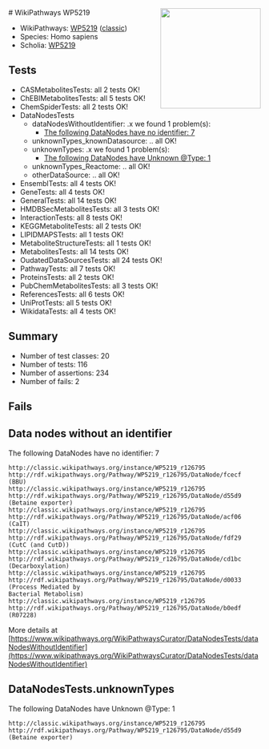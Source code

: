 <img style="float: right; width: 200px" src="https://upload.wikimedia.org/wikipedia/commons/thumb/8/83/Wplogo_with_text_500.png/640px-Wplogo_with_text_500.png" />
# WikiPathways WP5219

* WikiPathways: [WP5219](https://wikipathways.org/pathways/WP5219) ([classic](https://classic.wikipathways.org/instance/WP5219))
* Species: Homo sapiens
* Scholia: [WP5219](https://scholia.toolforge.org/wikipathways/WP5219)
## Tests
* CASMetabolitesTests: all 2 tests OK!
* ChEBIMetabolitesTests: all 5 tests OK!
* ChemSpiderTests: all 2 tests OK!
* DataNodesTests
    * dataNodesWithoutIdentifier: .x we found 1 problem(s):
        * [The following DataNodes have no identifier: 7](#d2d32fa6)
    * unknownTypes_knownDatasource: .. all OK!
    * unknownTypes: .x we found 1 problem(s):
        * [The following DataNodes have Unknown @Type: 1](#839973df)
    * unknownTypes_Reactome: .. all OK!
    * otherDataSource: .. all OK!
* EnsemblTests: all 4 tests OK!
* GeneTests: all 4 tests OK!
* GeneralTests: all 14 tests OK!
* HMDBSecMetabolitesTests: all 3 tests OK!
* InteractionTests: all 8 tests OK!
* KEGGMetaboliteTests: all 2 tests OK!
* LIPIDMAPSTests: all 1 tests OK!
* MetaboliteStructureTests: all 1 tests OK!
* MetabolitesTests: all 14 tests OK!
* OudatedDataSourcesTests: all 24 tests OK!
* PathwayTests: all 7 tests OK!
* ProteinsTests: all 2 tests OK!
* PubChemMetabolitesTests: all 3 tests OK!
* ReferencesTests: all 6 tests OK!
* UniProtTests: all 5 tests OK!
* WikidataTests: all 4 tests OK!


## Summary

* Number of test classes: 20
* Number of tests: 116
* Number of assertions: 234
* Number of fails: 2

## Fails

<a name="d2d32fa6" />

## Data nodes without an identifier

The following DataNodes have no identifier: 7
```
http://classic.wikipathways.org/instance/WP5219_r126795 http://rdf.wikipathways.org/Pathway/WP5219_r126795/DataNode/fcecf (BBU)
http://classic.wikipathways.org/instance/WP5219_r126795 http://rdf.wikipathways.org/Pathway/WP5219_r126795/DataNode/d55d9 (Betaine exporter)
http://classic.wikipathways.org/instance/WP5219_r126795 http://rdf.wikipathways.org/Pathway/WP5219_r126795/DataNode/acf06 (CaIT)
http://classic.wikipathways.org/instance/WP5219_r126795 http://rdf.wikipathways.org/Pathway/WP5219_r126795/DataNode/fdf29 (CutC (and CutD))
http://classic.wikipathways.org/instance/WP5219_r126795 http://rdf.wikipathways.org/Pathway/WP5219_r126795/DataNode/cd1bc (Decarboxylation)
http://classic.wikipathways.org/instance/WP5219_r126795 http://rdf.wikipathways.org/Pathway/WP5219_r126795/DataNode/d0033 (Process Mediated by 
Bacterial Metabolism)
http://classic.wikipathways.org/instance/WP5219_r126795 http://rdf.wikipathways.org/Pathway/WP5219_r126795/DataNode/b0edf (R07228)
```

More details at [https://www.wikipathways.org/WikiPathwaysCurator/DataNodesTests/dataNodesWithoutIdentifier](https://www.wikipathways.org/WikiPathwaysCurator/DataNodesTests/dataNodesWithoutIdentifier)

<a name="839973df" />

## DataNodesTests.unknownTypes

The following DataNodes have Unknown @Type: 1
```
http://classic.wikipathways.org/instance/WP5219_r126795 http://rdf.wikipathways.org/Pathway/WP5219_r126795/DataNode/d55d9 (Betaine exporter)
```

